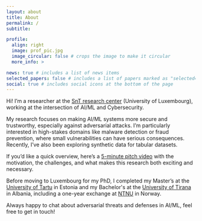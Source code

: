 ```yaml
---
layout: about
title: About
permalink: /
subtitle: 

profile:
  align: right
  image: prof_pic.jpg
  image_circular: false # crops the image to make it circular
  more_info: >

news: true # includes a list of news items
selected_papers: false # includes a list of papers marked as "selected={true}"
social: true # includes social icons at the bottom of the page
---
```


Hi! I’m a researcher at the [SnT research center](https://www.uni.lu/snt-en/) (University of Luxembourg), working at the intersection of AI/ML and Cybersecurity. 

My research focuses on making AI/ML systems more secure and trustworthy, especially against adversarial attacks. I’m particularly interested in high-stakes domains like malware detection or fraud prevention, where small vulnerabilities can have serious consequences. Recently, I’ve also been exploring synthetic data for tabular datasets.

If you’d like a quick overview, here’s a [5-minute pitch video](https://www.youtube.com/watch?v=AD5uB0sp4Bo) with the motivation, the challenges, and what makes this research both exciting and necessary.

Before moving to Luxembourg for my PhD,  I completed my Master’s at the [University of Tartu](https://ut.ee/en) in Estonia and my Bachelor's at the [University of Tirana](https://unitir.edu.al/eng/) in Albania, including a one-year exchange at [NTNU](https://www.ntnu.edu/) in Norway.

Always happy to chat about adversarial threats and defenses in AI/ML, feel free to get in touch!